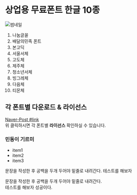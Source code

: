 # 상업용 무료폰트 한글 10종   

![썸네일](/images/400x400.jpg)  

1. 나눔글꼴   
2. 배달의민족 폰트 
3. 본고딕 
4. 서울서체 
5. 고도체 
6. 제주체 
7. 청소년서체 
8. 빙그레체 
9. 다음체 
10. 티몬체 

## 각 폰트별 다운로드 & 라이선스 

[Naver-Post #link](https://post.naver.com/viewer/postView.nhn?volumeNo=16277816)    
위 클릭하시면 각 폰트별 **라이선스** 확인하실 수 있습니다.


### 민동이 기르미 
* item1 
* item2
* item3

문장을 작성한 후 공백을 두개 두어야 밑줄로 내려간다.
테스트를 해보자 


문장을 작성한 후 공백을 두개 두어야 밑줄로 내려간다.  
테스트를 해보자  성공이다. 
